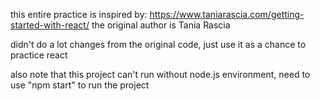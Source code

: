 this entire practice is inspired by:
https://www.taniarascia.com/getting-started-with-react/
the original author is Tania Rascia

didn't do a lot changes from the original code, just use it as a chance to practice react

also note that this project can't run without node.js environment, need to use "npm start" to run the project